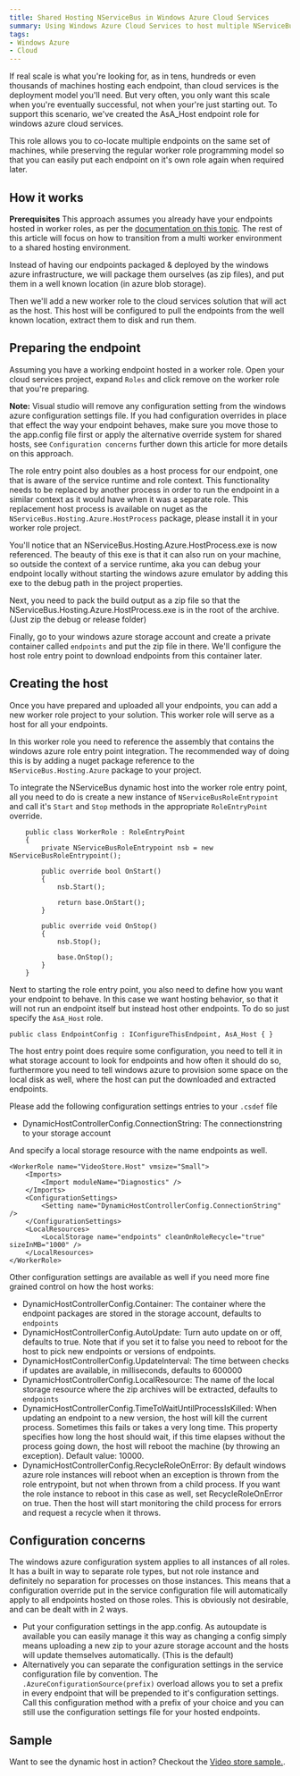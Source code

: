 ```yaml
---
title: Shared Hosting NServiceBus in Windows Azure Cloud Services
summary: Using Windows Azure Cloud Services to host multiple NServiceBus endpoints on a shared pool of machines.
tags: 
- Windows Azure
- Cloud
---
```


If real scale is what you're looking for, as in tens, hundreds or even thousands of machines hosting each endpoint, than cloud services is the deployment model you'll need. But very often, you only want this scale when you're eventually successful, not when your're just starting out. To support this scenario, we've created the AsA_Host endpoint role for windows azure cloud services.

This role allows you to co-locate multiple endpoints on the same set of machines, while preserving the regular worker role programming model so that you can easily put each endpoint on it's own role again when required later.

How it works
-------------

**Prerequisites** This approach assumes you already have your endpoints hosted in worker roles, as per the [documentation on this topic](/nservicebus/hosting-nservicebus-in-windows-azure-cloud-services). The rest of this article will focus on how to transition from a multi worker environment to a shared hosting environment.

Instead of having our endpoints packaged & deployed by the windows azure infrastructure, we will package them ourselves (as zip files), and put them in a well known location (in azure blob storage).

Then we'll add a new worker role to the cloud services solution that will act as the host. This host will be configured to pull the endpoints from the well known location, extract them to disk and run them.

Preparing the endpoint
-----------------------

Assuming you have a working endpoint hosted in a worker role. Open your cloud services project, expand `Roles` and click remove on the worker role that you're preparing.

**Note:** Visual studio will remove any configuration setting from the windows azure configuration settings file. If you had configuration overrides in place that effect the way your endpoint behaves, make sure you move those to the app.config file first or apply the alternative override system for shared hosts, see `Configuration concerns` further down this article for more details on this approach.

The role entry point also doubles as a host process for our endpoint, one that is aware of the service runtime and role context. This functionality needs to be replaced by another process in order to run the endpoint in a similar context as it would have when it was a separate role. This replacement host process is available on nuget as the `NServiceBus.Hosting.Azure.HostProcess` package, please install it in your worker role project. 

You'll notice that an NServiceBus.Hosting.Azure.HostProcess.exe is now referenced. The beauty of this exe is that it can also run on your machine, so outside the context of a service runtime, aka you can debug your endpoint locally without starting the windows azure emulator by adding this exe to the debug path in the project properties.

Next, you need to pack the build output as a zip file so that the NServiceBus.Hosting.Azure.HostProcess.exe is in the root of the archive. (Just zip the debug or release folder)

Finally, go to your windows azure storage account and create a private container called `endpoints` and put the zip file in there. We'll configure the host role entry point to download endpoints from this container later.

Creating the host
-----------------

Once you have prepared and uploaded all your endpoints, you can add a new worker role project to your solution. This worker role will serve as a host for all your endpoints.

In this worker role you need to reference the assembly that contains the windows azure role entry point integration. The recommended way of doing this is by adding a nuget package reference to the `NServiceBus.Hosting.Azure` package to your project.

To integrate the NServiceBus dynamic host into the worker role entry point, all you need to do is create a new instance of `NServiceBusRoleEntrypoint` and call it's `Start` and `Stop` methods in the appropriate `RoleEntryPoint` override. 

        public class WorkerRole : RoleEntryPoint
	    {
	        private NServiceBusRoleEntrypoint nsb = new NServiceBusRoleEntrypoint();
	
	        public override bool OnStart()
	        {
	            nsb.Start();
	
	            return base.OnStart();
	        }
	
	        public override void OnStop()
	        {
	            nsb.Stop();
	
	            base.OnStop();
	        }
	    }

Next to starting the role entry point, you also need to define how you want your endpoint to behave. In this case we want hosting behavior, so that it will not run an endpoint itself but instead host other endpoints. To do so just specify the `AsA_Host` role. 

    public class EndpointConfig : IConfigureThisEndpoint, AsA_Host { }

The host entry point does require some configuration, you need to tell it in what storage account to look for endpoints and how often it should do so, furthermore you need to tell windows azure to provision some space on the local disk as well, where the host can put the downloaded and extracted endpoints.

Please add the following configuration settings entries to your `.csdef` file

* DynamicHostControllerConfig.ConnectionString: The connectionstring to your storage account

And specify a local storage resource with the name endpoints as well.

	<WorkerRole name="VideoStore.Host" vmsize="Small">
    	<Imports>
      		<Import moduleName="Diagnostics" />
    	</Imports>
    	<ConfigurationSettings>
      		<Setting name="DynamicHostControllerConfig.ConnectionString" />      		
    	</ConfigurationSettings>
    	<LocalResources>
      		<LocalStorage name="endpoints" cleanOnRoleRecycle="true" sizeInMB="1000" />
    	</LocalResources>
	</WorkerRole>

Other configuration settings are available as well if you need more fine grained control on how the host works:

* DynamicHostControllerConfig.Container: The container where the endpoint packages are stored in the storage account, defaults to `endpoints`
* DynamicHostControllerConfig.AutoUpdate: Turn auto update on or off, defaults to true. Note that if you set it to false you need to reboot for the host to pick new endpoints or versions of endpoints.
* DynamicHostControllerConfig.UpdateInterval: The time between checks if updates are available, in milliseconds, defaults to 600000
* DynamicHostControllerConfig.LocalResource: The name of the local storage resource where the zip archives will be extracted, defaults to `endpoints`
* DynamicHostControllerConfig.TimeToWaitUntilProcessIsKilled: When updating an endpoint to a new version, the host will kill the current process. Sometimes this fails or takes a very long time. This property specifies how long the host should wait, if this time elapses without the process going down, the host will reboot the machine (by throwing an exception). Default value: 10000.
* DynamicHostControllerConfig.RecycleRoleOnError: By default windows azure role instances will reboot when an exception is thrown from the role entrypoint, but not when thrown from a child process. If you want the role instance to reboot in this case as well, set RecycleRoleOnError on true. Then the host will start monitoring the child process for errors and request a recycle when it throws.

Configuration concerns
---------------------------------

The windows azure configuration system applies to all instances of all roles. It has a built in way to separate role types, but not role instance and definitely no separation for processes on those instances. This means that a configuration override put in the service configuration file will automatically apply to all endpoints hosted on those roles. This is obviously not desirable, and can be dealt with in 2 ways. 

* Put your configuration settings in the app.config. As autoupdate is available you can easily manage it this way as changing a config simply means uploading a new zip to your azure storage account and the hosts will update themselves automatically. (This is the default)
* Alternatively you can separate the configuration settings in the service configuration file by convention. The `.AzureConfigurationSource(prefix)` overload allows you to set a prefix in every endpoint that will be prepended to it's configuration settings. Call this configuration method with a prefix of your choice and you can still use the configuration settings file for your hosted endpoints.


Sample
------

Want to see the dynamic host in action? Checkout the [Video store sample.](https://github.com/Particular/NServiceBus.Azure.Samples/tree/master/VideoStore.AzureStorageQueues.Cloud.DynamicHost).
